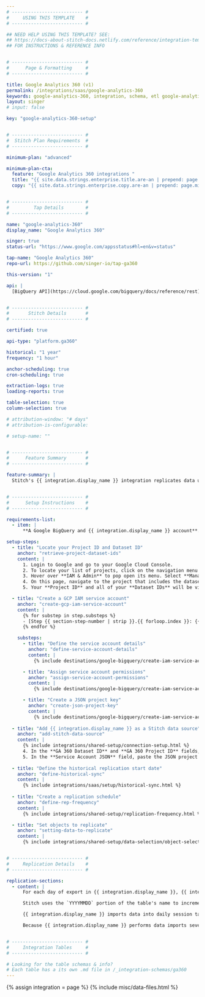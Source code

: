 ```yaml
---
# -------------------------- #
#     USING THIS TEMPLATE    #
# -------------------------- #

## NEED HELP USING THIS TEMPLATE? SEE:
## https://docs-about-stitch-docs.netlify.com/reference/integration-templates/saas/
## FOR INSTRUCTIONS & REFERENCE INFO


# -------------------------- #
#      Page & Formatting     #
# -------------------------- #

title: Google Analytics 360 (v1)
permalink: /integrations/saas/google-analytics-360
keywords: google-analytics-360, integration, schema, etl google-analytics-360, google-analytics-360 etl, google-analytics-360 schema
layout: singer
# input: false

key: "google-analytics-360-setup"


# -------------------------- #
#  Stitch Plan Requirements  #
# -------------------------- #

minimum-plan: "advanced"

minimum-plan-cta:
  feature: "Google Analytics 360 integrations "
  title: "{{ site.data.strings.enterprise.title.are-an | prepend: page.minimum-plan-cta.feature | flatify }}"
  copy: "{{ site.data.strings.enterprise.copy.are-an | prepend: page.minimum-plan-cta.feature | flatify }}"


# -------------------------- #
#         Tap Details        #
# -------------------------- #

name: "google-analytics-360"
display_name: "Google Analytics 360"

singer: true
status-url: "https://www.google.com/appsstatus#hl=en&v=status"

tap-name: "Google Analytics 360"
repo-url: https://github.com/singer-io/tap-ga360

this-version: "1"

api: |
  [BigQuery API](https://cloud.google.com/bigquery/docs/reference/rest){:target="new"}


# -------------------------- #
#       Stitch Details       #
# -------------------------- #

certified: true

api-type: "platform.ga360"

historical: "1 year"
frequency: "1 hour"

anchor-scheduling: true
cron-scheduling: true

extraction-logs: true
loading-reports: true

table-selection: true
column-selection: true

# attribution-window: "# days"
# attribution-is-configurable: 

# setup-name: ""


# -------------------------- #
#      Feature Summary       #
# -------------------------- #

feature-summary: |
  Stitch's {{ integration.display_name }} integration replicates data using the {{ integration.api | flatify | strip }}. Refer to the [Schema](#schema) section for a list of objects available for replication.


# -------------------------- #
#      Setup Instructions    #
# -------------------------- #

requirements-list:
  - item: |
      **A Google BigQuery and {{ integration.display_name }} account**. You need to have your BigQuery account configured to export to {{ integration.display_name }}. To learn how to configure this export, use [Google's step-by-step instructions](https://support.google.com/analytics/answer/3416092?hl=en&ref_topic=3416089){:target="new"}.

setup-steps:
  - title: "Locate your Project ID and Dataset ID"
    anchor: "retrieve-project-dataset-ids"
    content: |
      1. Login to Google and go to your Google Cloud Console.
      2. To locate your list of projects, click on the navigation menu in the upper left-hand corner of the page.
      3. Hover over **IAM & Admin** to pop open its menu. Select **Manage Resources**.
      4. On this page, navigate to the project that includes the dataset you want to replicate data from and click on it.
      5. Your **Project ID** and all of your **Dataset IDs** will be visible. Make note of the Project ID and Dataset ID that you want to replicate and keep it readily available for the {{ integration.display_name }} integration configuration page.

  - title: "Create a GCP IAM service account"
    anchor: "create-gcp-iam-service-account"
    content: |
      {% for substep in step.substeps %}
      - [Step {{ section-step-number | strip }}.{{ forloop.index }}: {{ substep.title | flatify }}](#{{ substep.anchor }})
      {% endfor %}

    substeps:
      - title: "Define the service account details"
        anchor: "define-service-account-details"
        content: |
          {% include destinations/google-bigquery/create-iam-service-account.html type="define-service-account-details" %}

      - title: "Assign service account permissions"
        anchor: "assign-service-account-permissions"
        content: |
          {% include destinations/google-bigquery/create-iam-service-account.html type="assign-bq-roles" %}

      - title: "Create a JSON project key"
        anchor: "create-json-project-key"
        content: |
          {% include destinations/google-bigquery/create-iam-service-account.html type="create-json-project-key" %}  
            
  - title: "Add {{ integration.display_name }} as a Stitch data source"
    anchor: "add-stitch-data-source"
    content: |
      {% include integrations/shared-setup/connection-setup.html %}
      4. In the **GA 360 Dataset ID** and **GA 360 Project ID** fields, enter the Project and Dataset IDs you retrieved in [Step 1](#retrieve-project-dataset-ids).
      5. In the **Service Account JSON** field, paste the JSON project key you obtained in [Step 2.3](#create-gcp-iam-service-account).
      
  - title: "Define the historical replication start date"
    anchor: "define-historical-sync"
    content: |
      {% include integrations/saas/setup/historical-sync.html %}
  
  - title: "Create a replication schedule"
    anchor: "define-rep-frequency"
    content: |
      {% include integrations/shared-setup/replication-frequency.html %}

  - title: "Set objects to replicate"
    anchor: "setting-data-to-replicate"
    content: |
      {% include integrations/shared-setup/data-selection/object-selection.html %} 


# -------------------------- #
#     Replication Details    #
# -------------------------- #

replication-sections:  
  - content: |
      For each day of export in {{ integration.display_name }}, {{ integration.display_name }} creates a table with the format `ga_sessions_YYYYMMDD`. The `YYYYMMDD` portion of the table's name corresponds to the date the data is for.

      Stitch uses the `YYYYMMDD` portion of the table's name to incrementally replicate data. When a new export with a `YYYYMMDD` value is greater than the previous export, Stitch will replicate the data for that day in full.

      {{ integration.display_name }} imports data into daily session tables several times throughout the day. For the current day, data isn't final until the daily import is complete. Refer to [Google's documentation](https://support.google.com/analytics/answer/3437719?hl=en){:target="new"} for more info on this process.

      Because {{ integration.display_name }} performs data imports several times a day, you may notice differences between your data in {{ integration.display_name }} and the data replicated by Stitch. Allow a full day to see complete updates for the previous day's data.


# -------------------------- #
#     Integration Tables     #
# -------------------------- #

# Looking for the table schemas & info?
# Each table has a its own .md file in /_integration-schemas/ga360
---
```

{% assign integration = page %}
{% include misc/data-files.html %}
